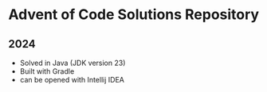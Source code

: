 # Advent of Code Solutions Repository

## 2024

- Solved in Java (JDK version 23)
- Built with Gradle
- can be opened with Intellij IDEA

